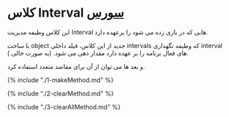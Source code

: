 <h1>
کلاس Interval
<a class="ext-link" href="module-classes_Interval.html" >سورس</a>
</h1>

این کلاس وظیفه مدیریت Interval هایی که در بازی زده می شود را برعهده دارد.

با ساخت object جدید از این کلاس، فیلد داخلی intervals که وظیفه نگهداری interval های فعال برنامه را بر عهده دارد مقدار دهی می شود. (به صورت خالی ).

و بعد ها می توان از آن برای مقاصد متعدد استفاده کرد.

{% include "./1-makeMethod.md" %}

{% include "./2-clearMethod.md" %}

{% include "./3-clearAllMethod.md" %}

